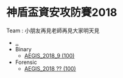 # 神盾盃資安攻防賽2018

Team : 小朋友再見老師再見大家明天見

* [..](./../)
* Binary
  * [AEGIS_2018_9 (100)](./werid.md)
* Forensic
  * [AEGIS_2018 ?? (100)](./lenna.md)

